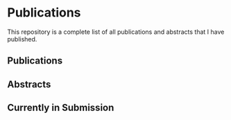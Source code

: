 # Publications

This repository is a complete list of all publications and abstracts that I have published. 

## Publications


## Abstracts


## Currently in Submission
